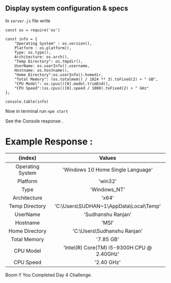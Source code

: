 ## Display system configuration & specs

In `server.js` file write 

```
const os = require('os')

const info = {
    "Operating System" : os.version(),
    Platform : os.platform(),
    Type: os.type(),
    Architecture: os.arch(),
    "Temp Directory": os.tmpdir(),
    UserName: os.userInfo().username,
    Hostname: os.hostname(),
    "Home Directory":os.userInfo().homedir,
    "Total Memory": (os.totalmem() / 1024 ** 3).toFixed(2) + " GB",
    "CPU Model": os.cpus()[0].model.trimEnd(),
    "CPU Speed":(os.cpus()[0].speed / 1000).toFixed(2) + " GHz"
};

console.table(info)

```

Now in terminal run `npm start`

See the Console response .

# Example Response : 

| (index)  | Values |
|:-----:|:-----------:|
| Operating System | 'Windows 10 Home Single Language' |
| Platform | 'win32' |
| Type     | 'Windows_NT' |
| Architecture  |  'x64' |
|  Temp Directory  | 'C:\\Users\\SUDHAN~1\\AppData\\Local\\Temp' |
|    UserName     |   'Sudhanshu Ranjan'  |
|     Hostname   |   'MSI'  |
|  Home Directory  | 'C:\\Users\\Sudhanshu Ranjan'|
|   Total Memory   |    '7.85 GB' |
|  CPU Model | 'Intel(R) Core(TM) i5-9300H CPU @ 2.40GHz' |
|  CPU Speed     |                '2.40 GHz' |



Boom !! You Completed Day 4 Challenge.